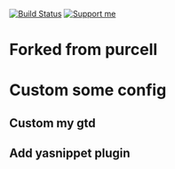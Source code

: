 [![Build Status](https://travis-ci.org/purcell/emacs.d.png?branch=master)](https://travis-ci.org/purcell/emacs.d)
<a href="https://www.patreon.com/sanityinc"><img alt="Support me" src="https://img.shields.io/badge/Support%20Me-%F0%9F%92%97-ff69b4.svg"></a>

# Forked from purcell
# Custom some config
## Custom my gtd
## Add yasnippet plugin

